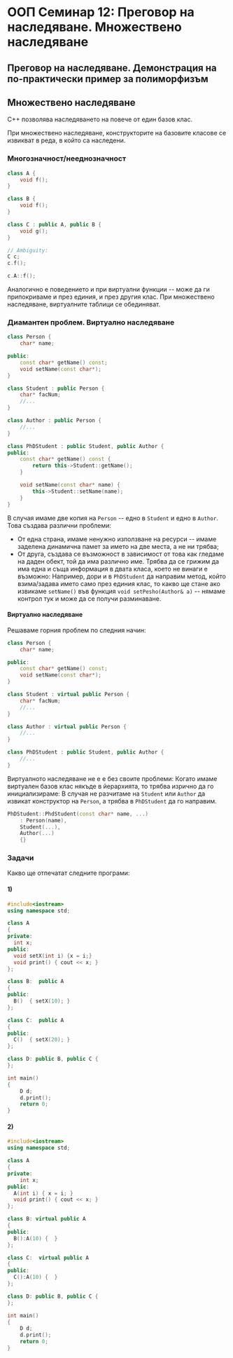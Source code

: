 # ООП Семинар 12: Преговор на наследяване. Множествено наследяване

## Преговор на наследяване. Демонстрация на по-практически пример за полиморфизъм

## Множествено наследяване

C++ позволява наследяването на повече от един базов клас.

При множествено наследяване, конструкторите на базовите класове се извикват в реда, в който са наследени.

### Многозначност/нееднозначност

```cpp
class A {
    void f();
}

class B {
    void f();
}

class C : public A, public B {
    void g();
}

// Ambiguity:
C c;
c.f();

c.A::f();
```

Аналогично е поведението и при виртуални функции -- може да ги припокриваме и през единия, и през другия клас.
При множествено наследяване, виртуалните таблици се обединяват.

### Диамантен проблем. Виртуално наследяване

```cpp
class Person {
    char* name;

public:
    const char* getName() const;
    void setName(const char*);
}

class Student : public Person {
    char* facNum;
    //...
}

class Author : public Person {
    //...
}

class PhDStudent : public Student, public Author {
public:
    const char* getName() const {
        return this->Student::getName();
    }

    void setName(const char* name) {
        this->Student::setName(name);
    }
}
```

В случая имаме две копия на `Person` -- едно в `Student` и едно в `Author`. Това създава различни проблеми:

- От една страна, имаме ненужно използване на ресурси -- имаме заделена динамична памет за името на две места, а не ни трябва;
- От друга, създава се възможност в зависимост от това как гледаме на даден обект, той да има различно име. Трябва да се грижим да
има една и съща информация в двата класа, което не винаги е възможно: Например, дори и в `PhDStudent` да направим метод, който взима/задава
името само през единия клас, то какво ще стане ако извикаме `setName()` във функция `void setPesho(Author& a)` -- нямаме контрол тук и може да се
получи разминаване.

#### Виртуално наследяване

Решаваме горния проблем по следния начин:

```cpp
class Person {
    char* name;

public:
    const char* getName() const;
    void setName(const char*);
}

class Student : virtual public Person {
    char* facNum;
    //...
}

class Author : virtual public Person {
    //...
}

class PhDStudent : public Student, public Author {
    //...
}
```

Виртуалното наследяване не е е без своите проблеми: Когато имаме виртуален базов клас някъде в йерархията, то трябва изрично да го инициализираме:
В случая не разчитаме на `Student` или `Author` да извикат конструктор на `Person`, а трябва в `PhDStudent` да го направим.

```cpp
PhDStudent::PhdStudent(const char* name, ...)
    : Person(name),
    Student(...),
    Author(...)
    {}
```

### Задачи

Какво ще отпечатат следните програми:

#### 1)

```cpp
#include<iostream>
using namespace std;

class A
{
private:
  int x;
public:
  void setX(int i) {x = i;}
  void print() { cout << x; }
};

class B:  public A
{
public:
  B()  { setX(10); }
};

class C:  public A
{
public:
  C()  { setX(20); }
};

class D: public B, public C {
};

int main()
{
    D d;
    d.print();
    return 0;
}
```

#### 2)

```cpp
#include<iostream>
using namespace std;

class A
{
private:
    int x;
public:
  A(int i) { x = i; }
  void print() { cout << x; }
};

class B: virtual public A
{
public:
  B():A(10) {  }
};

class C:  virtual public A
{
public:
  C():A(10) {  }
};

class D: public B, public C {
};

int main()
{
    D d;
    d.print();
    return 0;
}
```
